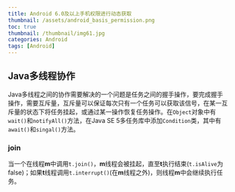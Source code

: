 ```yaml
---
title: Android 6.0及以上手机权限进行动态获取
thumbnail: /assets/android_basis_permission.png
toc: true
thumbnail: /thumbnail/img61.jpg
categories: Android
tags: [Android]
---
```


## Java多线程协作

Java多线程之间的协作需要解决的一个问题是任务之间的握手操作，要完成握手操作，需要互斥量，互斥量可以保证每次只有一个任务可以获取该信号，在某一互斥量的状态下将任务挂起，或通过某一操作恢复任务操作。在`Object`对象中有`wait()`和`notifyAll()`方法，在Java  SE 5多任务库中添加`Condition`类，其中有`await()`和`singal()`方法。
<!--more-->

### join

当一个在线程**m**中调用`t.join()`，**m**线程会被挂起，直至**t**执行结束(`t.isAlive`为false)；如果**t**线程调用`t.interrupt()`(在**m**线程之外)，则线程**m**中会继续执行任务。


